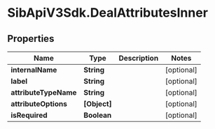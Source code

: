 # SibApiV3Sdk.DealAttributesInner

## Properties
Name | Type | Description | Notes
------------ | ------------- | ------------- | -------------
**internalName** | **String** |  | [optional] 
**label** | **String** |  | [optional] 
**attributeTypeName** | **String** |  | [optional] 
**attributeOptions** | **[Object]** |  | [optional] 
**isRequired** | **Boolean** |  | [optional] 


